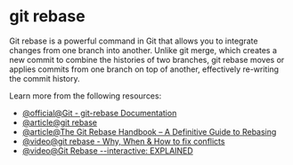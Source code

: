 # git rebase

Git rebase is a powerful command in Git that allows you to integrate changes from one branch into another. Unlike git merge, which creates a new commit to combine the histories of two branches, git rebase moves or applies commits from one branch on top of another, effectively re-writing the commit history.

Learn more from the following resources:

- [@official@Git - git-rebase Documentation](https://git-scm.com/docs/git-rebase)
- [@article@git rebase ](https://www.atlassian.com/git/tutorials/rewriting-history/git-rebase)
- [@article@The Git Rebase Handbook – A Definitive Guide to Rebasing](https://www.freecodecamp.org/news/git-rebase-handbook/)
- [@video@git rebase - Why, When &amp; How to fix conflicts](https://youtu.be/DkWDHzmMvyg?si=59jauQgkL-sMewzo)
- [@video@Git Rebase --interactive: EXPLAINED](https://youtu.be/H7RFt0Pxxp8?si=gLhfkVW_PmWHBQSs)
